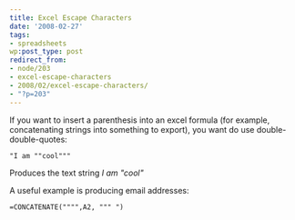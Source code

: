 ```yaml
---
title: Excel Escape Characters
date: '2008-02-27'
tags:
- spreadsheets
wp:post_type: post
redirect_from:
- node/203
- excel-escape-characters
- 2008/02/excel-escape-characters/
- "?p=203"
---
```


If you want to insert a parenthesis into an excel formula (for example, concatenating strings into something to export), you want do use double-double-quotes:

```
"I am ""cool"""
```

Produces the text string _I am "cool"_

A useful example is producing email addresses:

```
=CONCATENATE("""",A2, """ ")
```
